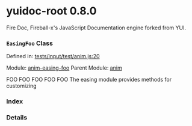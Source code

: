 
# yuidoc-root 0.8.0

Fire Doc, Fireball-x&#x27;s JavaScript Documentation engine forked from YUI.

### `EasingFoo` Class


Defined in: [tests/input/test/anim.js:20](../files/tests/input/test/anim.js.js)

Module: [anim-easing-foo](../modules/anim-easing-foo.md)
Parent Module: [anim](../modules/anim.md)




FOO FOO FOO FOO FOO The easing module provides methods for customizing

### Index







### Details




